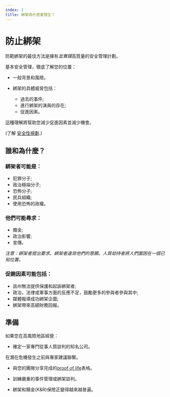 ```yaml
---
index: 2
title: 綁架為什麼會發生？
---
```

# 防止綁架

防範綁架的最佳方法是擁有*並實踐*高質量的安全管理計劃。

基本安全管理，徹底了解您的位置：

* 一般背景和風險。

* 綁架的具體威脅包括：
    *   過去的事件;
    *   進行綁架的演員的存在;
    *   促進因素。

這種理解將幫助您減少促進因素並減少機會。

(了解 [安全性規劃](umbrella://assess-your-risk/security-planning).)

## 誰和為什麼？

### 綁架者可能是：

*   犯罪分子;
*   政治極端分子;
*   恐怖分子;
*   民兵組織;
*   使用恐怖的政權。

### 他們可能尋求：

*   贖金;
*   政治影響;
*   宣傳。

*注意：綁架者提出要求。綁架者違背他們的意願。人質劫持者將人們圍困在一個已知位置。*

### 促銷因素可能包括：

*   該州無法提供保護和起訴綁架者;
*   政治，法律或軍事方面的反應不足，鼓勵更多的參與者參與其中;
*   媒體報導成功綁架企圖;
*   綁架帶來高額財務回報。

## 準備

如果您在高風險地區經營：

*   確定一家專門從事人質談判的知名公司。

在潛在危機發生之前與專家建議聯繫。

*   與您的團隊分享完成的[proof of life](umbrella://forms/f_proof-life-form.yml)表格。

*   訓練嚴重的事件管理或綁架談判。

*   綁架和贖金(K&R)保險正變得越來越普遍。